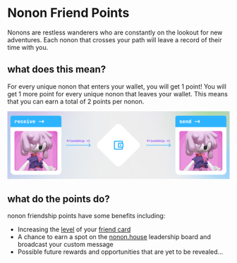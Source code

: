 # Nonon Friend Points

Nonons are restless wanderers who are constantly on the lookout for new adventures.
Each nonon that crosses your path will leave a record of their time with you.

## what does this mean?

For every unique nonon that enters your wallet, you will get 1 point!
You will get 1 more point for every unique nonon that leaves your wallet.
This means that you can earn a total of 2 points per nonon. 

![friendship points](../img/points.png "nonon friend points")

## what do the points do?

nonon friendship points have some benefits including:
- Increasing the [level](./levels.md) of your [friend card](../card.md)
- A chance to earn a spot on the [nonon.house](nonon.house) leadership board and broadcast your custom message 
- Possible future rewards and opportunities that are yet to be revealed...
